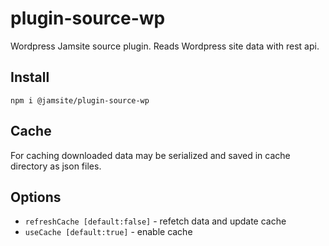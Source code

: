 # plugin-source-wp

Wordpress Jamsite source plugin. Reads Wordpress site data with rest api.

## Install

`npm i @jamsite/plugin-source-wp`

## Cache

For caching downloaded data may be serialized and saved in cache directory as json files.

## Options

- `refreshCache [default:false]` - refetch data and update cache
- `useCache [default:true]` - enable cache
